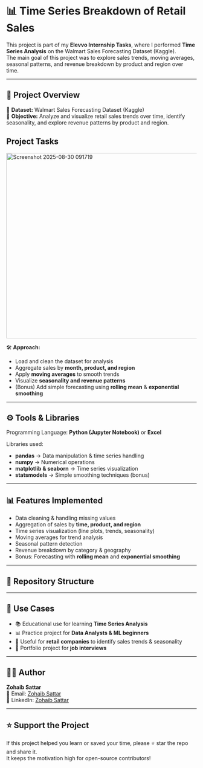 # 📊 Time Series Breakdown of Retail Sales

This project is part of my **Elevvo Internship Tasks**, where I performed **Time Series Analysis** on the Walmart Sales Forecasting Dataset (Kaggle).  
The main goal of this project was to explore sales trends, moving averages, seasonal patterns, and revenue breakdown by product and region over time.

---

## 📌 Project Overview
📂 **Dataset:** Walmart Sales Forecasting Dataset (Kaggle)  
🎯 **Objective:** Analyze and visualize retail sales trends over time, identify seasonality, and explore revenue patterns by product and region. 


## Project Tasks


<img width="891" height="491" alt="Screenshot 2025-08-30 091719" src="https://github.com/user-attachments/assets/2286122c-11e0-4e86-afed-4ef1ed189957" />



🛠️ **Approach:**  
- Load and clean the dataset for analysis  
- Aggregate sales by **month, product, and region**  
- Apply **moving averages** to smooth trends  
- Visualize **seasonality and revenue patterns**  
- (Bonus) Add simple forecasting using **rolling mean** & **exponential smoothing**  

---

## ⚙️ Tools & Libraries
Programming Language: **Python (Jupyter Notebook)** or **Excel**  

Libraries used:  
- **pandas** → Data manipulation & time series handling  
- **numpy** → Numerical operations  
- **matplotlib & seaborn** → Time series visualization  
- **statsmodels** → Simple smoothing techniques (bonus)  

---

## 📊 Features Implemented
- Data cleaning & handling missing values  
- Aggregation of sales by **time, product, and region**  
- Time series visualization (line plots, trends, seasonality)  
- Moving averages for trend analysis  
- Seasonal pattern detection  
- Revenue breakdown by category & geography  
- Bonus: Forecasting with **rolling mean** and **exponential smoothing**  

---

## 📂 Repository Structure

---

## 🎯 Use Cases
- 📚 Educational use for learning **Time Series Analysis**  
- 📊 Practice project for **Data Analysts & ML beginners**  
- 🛒 Useful for **retail companies** to identify sales trends & seasonality  
- 📁 Portfolio project for **job interviews**  

---

## 👨‍💻 Author
**Zohaib Sattar**  
📧 Email: [Zohaib Sattar](mailto:zabizubi86@gmail.com)  
🔗 LinkedIn: [Zohaib Sattar](https://www.linkedin.com/in/zohaib-sattar-5680ab2a5/)  

---

## ⭐ Support the Project
If this project helped you learn or saved your time, please ⭐ star the repo and share it.  
It keeps the motivation high for open-source contributors!

